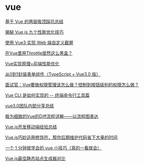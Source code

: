 # vue

[基于 Vue 的两层吸顶踩坑总结](https://mp.weixin.qq.com/s/NmEAQz5c7C7sXJrQ7OiPhg)

[揭秘 Vue.js 九个性能优化技巧](https://mp.weixin.qq.com/s/a3V4kmgKuY3tkMrdw_SOLw)

[使用 Vue3 实现 Web 端自定义截屏](https://mp.weixin.qq.com/s/WDVeH-WnpPdoAmi_BpItdA)

[在Vue里用Throttle居然这么黑盒？](https://mp.weixin.qq.com/s/if6bearX6LJPgfbJVXamKA)

[Vue实现原理+前端性能优化](https://mp.weixin.qq.com/s/vQlqQqXhARS_8EKa1qEaDg)

[从0到1封装表单组件（TypeScript + Vue3.0 版）](https://mp.weixin.qq.com/s/4pwzyQKgYupS8JaOQHeKSA)

[面试官：Vue要做权限管理该怎么做？控制到按钮级别的权限怎么做？](https://mp.weixin.qq.com/s/MyRhh7W4m1GaoE--HqpFpQ)

[Vue CLI 是如何实现的 -- 终端命令行工具篇](https://mp.weixin.qq.com/s/Kw9oUxgCpZBr43DRjQirMQ)

[vue3.0团队内部分享总结](https://mp.weixin.qq.com/s/cifT6ceqrTnnirnuv8ZeCQ)

[极为细致的Vue的Diff流程详解——以流程图表达](https://mp.weixin.qq.com/s/qCQYdegMduJrxLL6NEzOcA)

[Vue.js开发移动端经验总结](https://mp.weixin.qq.com/s/R9ie_F4FhBgzzDscIqcX8A)

[Vue.js巧妙运用修饰符，帮你后期维护代码省下大量的时间](https://mp.weixin.qq.com/s?__biz=MzIwNTc4OTU2NA==&mid=2247487265&idx=1&sn=3db633413c3dcd507d0a491359d3271d&chksm=972acf32a05d46245b345b297fa2bab452098d32d673b3870ea88f07df5be6638978d2b671ac&mpshare=1&scene=24&srcid=01041OuYGWUuTOZIDbOxBBAZ&sharer_sharetime=1609753022616&sharer_shareid=18af4598a510ab1911de864d55f65d3a&key=e5a6f4840bcd614c419008d5b7276352e0f3a4181c455a35d2c6d21dba08714c2c4251416473bdd3c1a390def5e1f4a4b5245bedb3546bce78ae3d4f37322efb82779e2f344d6f24ebc7f8b0a2693a7406d45e73c23712cf8268d1644b1fb286ffc8ef79be146dc7fb9ec94705d515629c10a69d06122d737de2c4991c5cdb8d&ascene=14&uin=Mzc2MjkyMjk0MQ%3D%3D&devicetype=Windows+10+x64&version=6300002f&lang=zh_CN&exportkey=A0gRwazDxQuji6NQu8Mv974%3D&pass_ticket=uG0ITW7VbQre912sCs3w03oa5DNRIG3UHrL1%2FYIYsorCPizXQjGGAVEkkNHwDWci&wx_header=0)

[一个 1 分钟就学会的 vue 小技巧（真的一看就会）](https://mp.weixin.qq.com/s?__biz=MzAxODE2MjM1MA==&mid=2651566700&idx=2&sn=1fd1ef1a7ac3b89d39062a3fe3966501&chksm=802565adb752ecbb4753e442f3ebb99ba6635fabc93a62695f4b95a544906744c5e772ced8ba&mpshare=1&scene=24&srcid=0109ts43mQCUFe36qPhcQJ2O&sharer_sharetime=1610158810354&sharer_shareid=18af4598a510ab1911de864d55f65d3a&key=22e54b3cf07911aac3586f0c242a44bad7e89ecb950ebabf0d84d620650d54f4fe78770511da676f67fd5250757e38d20b62a135cddb4b09a4ea5f8529d2ded27f9cdfe834736c366518b4a0d5cd7612acb126bd02581803f420b3c8013bcf10f7b2c87f36685482b3f5ccdcfed2684b7470b8a6ca02b8e07ea739442fa68ff7&ascene=14&uin=Mzc2MjkyMjk0MQ%3D%3D&devicetype=Windows+10+x64&version=6300002f&lang=zh_CN&exportkey=A9iyvNiuznl2V%2F4F1nNYV10%3D&pass_ticket=uG0ITW7VbQre912sCs3w03oa5DNRIG3UHrL1%2FYIYsorCPizXQjGGAVEkkNHwDWci&wx_header=0)

[Vue.js最佳静态站点生成器对比](https://mp.weixin.qq.com/s?__biz=MzIyMDkwODczNw==&mid=2247493876&idx=2&sn=86739d4cccbbff9607af7a7f3f28e3ae&chksm=97c6755aa0b1fc4cd0959c1de69ef5ee9154b9275d80831659654aeeb3e23ec146dd3a9c2ebd&mpshare=1&scene=24&srcid=0109ik436mtsFMNzkgw8haHq&sharer_sharetime=1610160872449&sharer_shareid=18af4598a510ab1911de864d55f65d3a&key=ea7446b001317384cd2869b8db5d9474383ab216616820729816a357fc8ca54d99b936b33624fbbf62c2db405a27766afc9b2a5da01fb36ae9acd9764b4f1f7d7dd18037412d789ee9f86043703ab795b198738c630958b2422bf533f36782888537923dbb51601cbac30a4912ef3daba3a179f3abae20622507f4619628fa90&ascene=14&uin=Mzc2MjkyMjk0MQ%3D%3D&devicetype=Windows+10+x64&version=6300002f&lang=zh_CN&exportkey=Ay7lkhyJ1GS8dX0HdTJf%2Bns%3D&pass_ticket=uG0ITW7VbQre912sCs3w03oa5DNRIG3UHrL1%2FYIYsorCPizXQjGGAVEkkNHwDWci&wx_header=0)

